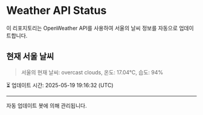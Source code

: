 
# Weather API Status

이 리포지토리는 OpenWeather API를 사용하여 서울의 날씨 정보를 자동으로 업데이트합니다.

## 현재 서울 날씨
> 서울의 현재 날씨: overcast clouds, 온도: 17.04°C, 습도: 94%

⏳ 업데이트 시간: 2025-05-19 19:16:32 (UTC)

---
자동 업데이트 봇에 의해 관리됩니다.
